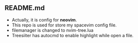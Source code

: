 ## README.md

- Actually, it is config for **neovim**.
- This repo is used for store my spacevim config file.
- filemanager is changed to nvim-tree.lua
- Treesiiter has autocmd to enable highlight while open a file.
